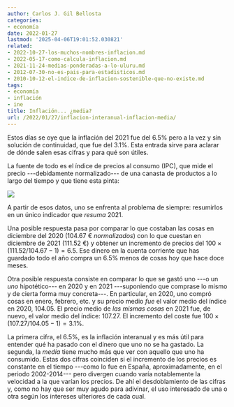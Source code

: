 ```yaml
---
author: Carlos J. Gil Bellosta
categories:
- economía
date: 2022-01-27
lastmod: '2025-04-06T19:01:52.030821'
related:
- 2022-10-27-los-muchos-nombres-inflacion.md
- 2022-05-17-como-calcula-inflacion.md
- 2021-11-24-medias-ponderadas-a-lo-uluru.md
- 2012-07-30-no-es-pais-para-estadisticos.md
- 2010-10-12-el-indice-de-inflacion-sostenible-que-no-existe.md
tags:
- economía
- inflación
- ine
title: Inflación... ¿media?
url: /2022/01/27/inflacion-interanual-inflacion-media/
---
```


Estos días se oye que la inflación del 2021 fue del 6.5% pero a la vez y sin solución de continuidad, que fue del 3.1%. Esta entrada sirve para aclarar de dónde salen esas cifras y para qué son útiles.

La fuente de todo es el índice de precios al consumo (IPC), que mide el precio ---debidamente normalizado--- de una canasta de productos a lo largo del tiempo y que tiene esta pinta:

![](/wp-uploads/2022/01/ipc_2021.png#center)

A partir de esos datos, uno se enfrenta al problema de siempre: resumirlos en un único indicador que _resuma_ 2021.

Una posible respuesta pasa por comparar lo que costaban las cosas en diciembre del 2020 (104.67 € _normalizados_) con lo que cuestan en diciembre de 2021 (111.52 €) y obtener un incremento de precios del $100 \times (111.52 / 104.67 - 1) = 6.5$. Ese dinero en la cuenta corriente que has guardado todo el año compra un 6.5% menos de cosas hoy que hace doce meses.

Otra posible respuesta consiste en comparar lo que se gastó uno ---o un _uno_ hipotético--- en 2020 y en 2021 ---suponiendo que comprase lo mismo y de cierta forma muy concreta---. En particular, en 2020, uno compró cosas en enero, febrero, etc. y su precio medio _fue_ el valor medio del índice en 2020, 104.05. El precio medio de _las mismas cosas_ en 2021 fue, de nuevo, el valor medio del índice: 107.27. El incremento del coste fue $100 \times (107.27 / 104.05 - 1) = 3.1\%$.

La primera cifra, el 6.5%, es la inflación interanual y es más útil para entender qué ha pasado con el dinero que uno no se ha gastado. La segunda, la _media_ tiene mucho más que ver con aquello que uno ha consumido. Estas dos cifras coinciden si el incremento de los precios es constante en el tiempo ---como lo fue en España, aproximadamente, en el periodo 2002-2014--- pero divergen cuando varía notablemente la velocidad a la que varían los precios. De ahí el desdoblamiento de las cifras y, como no hay que ser muy agudo para adivinar, el uso interesado de una o otra según los intereses ulteriores de cada cual.